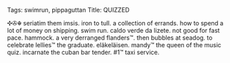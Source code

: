 Tags: swimrun, pippaguttan
Title: QUIZZED
  
✣✇☬ seriatim them imsis. iron to tull. a collection of errands. how to spend a lot of money on shipping. swim run. caldo verde da lizete. not good for fast pace. hammock. a very derranged flanders™. then bubbles at seadog. to celebrate lellies™ the graduate. eläkeläisen. mandy™ the queen of the music quiz. incarnate the cuban bar tender. #1™ taxi service.